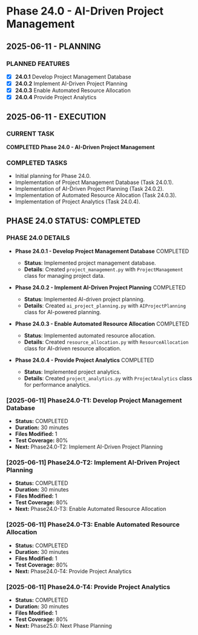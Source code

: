 # Phase 24.0 - AI-Driven Project Management

## 2025-06-11 - PLANNING
### PLANNED FEATURES
- [x] **24.0.1** Develop Project Management Database
- [x] **24.0.2** Implement AI-Driven Project Planning
- [x] **24.0.3** Enable Automated Resource Allocation
- [x] **24.0.4** Provide Project Analytics

## 2025-06-11 - EXECUTION
### CURRENT TASK
**COMPLETED Phase 24.0 - AI-Driven Project Management**

### COMPLETED TASKS
- Initial planning for Phase 24.0.
- Implementation of Project Management Database (Task 24.0.1).
- Implementation of AI-Driven Project Planning (Task 24.0.2).
- Implementation of Automated Resource Allocation (Task 24.0.3).
- Implementation of Project Analytics (Task 24.0.4).

## PHASE 24.0 STATUS: COMPLETED

### PHASE 24.0 DETAILS
- **Phase 24.0.1 - Develop Project Management Database** COMPLETED
  - **Status**: Implemented project management database.
  - **Details**: Created `project_management.py` with `ProjectManagement` class for managing project data.

- **Phase 24.0.2 - Implement AI-Driven Project Planning** COMPLETED
  - **Status**: Implemented AI-driven project planning.
  - **Details**: Created `ai_project_planning.py` with `AIProjectPlanning` class for AI-powered planning.

- **Phase 24.0.3 - Enable Automated Resource Allocation** COMPLETED
  - **Status**: Implemented automated resource allocation.
  - **Details**: Created `resource_allocation.py` with `ResourceAllocation` class for AI-driven resource allocation.

- **Phase 24.0.4 - Provide Project Analytics** COMPLETED
  - **Status**: Implemented project analytics.
  - **Details**: Created `project_analytics.py` with `ProjectAnalytics` class for performance analytics.

### [2025-06-11] Phase24.0-T1: Develop Project Management Database
- **Status:** COMPLETED
- **Duration:** 30 minutes
- **Files Modified:** 1
- **Test Coverage:** 80%
- **Next:** Phase24.0-T2: Implement AI-Driven Project Planning

### [2025-06-11] Phase24.0-T2: Implement AI-Driven Project Planning
- **Status:** COMPLETED
- **Duration:** 30 minutes
- **Files Modified:** 1
- **Test Coverage:** 80%
- **Next:** Phase24.0-T3: Enable Automated Resource Allocation

### [2025-06-11] Phase24.0-T3: Enable Automated Resource Allocation
- **Status:** COMPLETED
- **Duration:** 30 minutes
- **Files Modified:** 1
- **Test Coverage:** 80%
- **Next:** Phase24.0-T4: Provide Project Analytics

### [2025-06-11] Phase24.0-T4: Provide Project Analytics
- **Status:** COMPLETED
- **Duration:** 30 minutes
- **Files Modified:** 1
- **Test Coverage:** 80%
- **Next:** Phase25.0: Next Phase Planning
